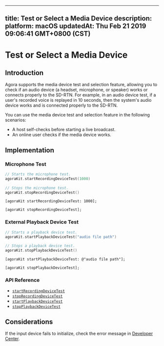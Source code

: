 
---
title: Test or Select a Media Device
description: 
platform: macOS
updatedAt: Thu Feb 21 2019 09:06:41 GMT+0800 (CST)
---
# Test or Select a Media Device
## Introduction

Agora supports the media device test and selection feature, allowing you to check if an audio device (a headset, microphone, or speaker) works or connects properly to the SD-RTN. For example, in an audio device test, if a user's recorded voice is replayed in 10 seconds, then the system's audio device works and is connected properly to the SD-RTN.

You can use the media device test and selection feature in the following scenarios:

- A host self-checks before starting a live broadcast.
- An online user checks if the media device works.

## Implementation
### Microphone Test

```swift	
// Starts the microphone test.
agoraKit.startRecordingDeviceTest(1000)
	
// Stops the microphone test.
agoraKit.stopRecordingDeviceTest()
```

```oc
[agoraKit startRecordingDeviceTest: 1000];

[agoraKit stopRecordingDeviceTest];
```



### External Playback Device Test
```swift
// Starts a playback device test.
agoraKit.startPlaybackDeviceTest("audio file path")
	
// Stops a playback device test.
agoraKit.stopPlaybackDeviceTest()
```

```oc
[agoraKit startPlaybackDeviceTest: @"audio file path"];

[agoraKit stopPlaybackDeviceTest];
```

### API Reference
* [`startRecordingDeviceTest`](https://docs.agora.io/en/Voice/API%20Reference/oc/Classes/AgoraRtcEngineKit.html#//api/name/stopRecordingDeviceTest)
* [`stopRecordingDeviceTest`](https://docs.agora.io/en/Voice/API%20Reference/oc/Classes/AgoraRtcEngineKit.html#//api/name/stopRecordingDeviceTest)
* [`startPlaybackDeviceTest`](https://docs.agora.io/en/Voice/API%20Reference/oc/Classes/AgoraRtcEngineKit.html#//api/name/startPlaybackDeviceTest:)
* [`stopPlaybackDeviceTest`](https://docs.agora.io/en/Voice/API%20Reference/oc/Classes/AgoraRtcEngineKit.html#//api/name/stopPlaybackDeviceTest)

## Considerations

If the input device fails to initialize, check the error message in [Developer Center](https://docs.agora.io/en/Interactive%20Broadcast/API%20Reference/web/interfaces/agorartc.stream.html#Init).
